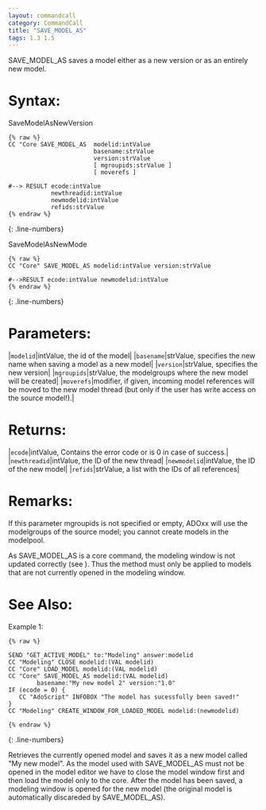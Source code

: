```yaml
---
layout: commandcall
category: CommandCall
title: "SAVE_MODEL_AS"
tags: 1.3 1.5
---
```


SAVE_MODEL_AS saves a model either as a new version or as an entirely new model.

# Syntax:  

SaveModelAsNewVersion  
```adoscript
{% raw %}
CC "Core SAVE_MODEL_AS 	modelid:intValue
						basename:strValue 
						version:strValue
						[ mgroupids:strValue ] 
						[ moverefs ]

#--> RESULT ecode:intValue
			newthreadid:intValue 
			newmodelid:intValue 
			refids:strValue
{% endraw %}
```
{: .line-numbers}

SaveModelAsNewMode  
```adoscript
{% raw %}
CC "Core" SAVE_MODEL_AS modelid:intValue version:strValue

#-->RESULT ecode:intValue newmodelid:intValue
{% endraw %}
```
{: .line-numbers}

# Parameters:  

|`modelid`|intValue, the id of the model|
|`basename`|strValue, specifies the new name when saving a model as a new model|
|`version`|strValue, specifies the new version|
|`mgroupids`|strValue, the modelgroups where the new model will be created|
|`moverefs`|modifier, if given, incoming model references will be moved to the new model thread (but only if the user has write access on the source model!).|

# Returns:  

|`ecode`|intValue, Contains the error code or is 0 in case of success.|
|`newthreadid`|intValue,  the ID of the new thread|
|`newmodelid`|intValue, the ID of the new model|
|`refids`|strValue, a list with the IDs of all references|

# Remarks:

If this parameter mgroupids is not specified or empty, ADOxx will use the modelgroups of the source model; you cannot create models in the modelpool.

As SAVE_MODEL_AS is a core command, the modeling window is not updated correctly (see ). Thus the method must only be applied to models that are not currently opened in the modeling window.

# See Also:  



Example 1:

```adoscript
{% raw %}

SEND "GET_ACTIVE_MODEL" to:"Modeling" answer:modelid
CC "Modeling" CLOSE modelid:(VAL modelid)
CC "Core" LOAD_MODEL modelid:(VAL modelid)
CC "Core" SAVE_MODEL_AS modelid:(VAL modelid)
        basename:"My new model 2" version:"1.0"
IF (ecode = 0) {
   CC "AdoScript" INFOBOX "The model has sucessfully been saved!"
}
CC "Modeling" CREATE_WINDOW_FOR_LOADED_MODEL modelid:(newmodelid)

{% endraw %}
```
{: .line-numbers}

Retrieves the currently opened model and saves it as a new model called "My new model". As the model used with SAVE_MODEL_AS must not be opened in the model editor we have to close the model window first and then load the model only to the core. After the model has been saved, a modeling window is opened for the new model (the original model is automatically discareded by SAVE_MODEL_AS).  
